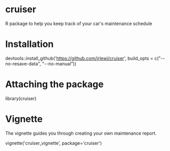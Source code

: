 # cruiser

R package to help you keep track of your car's maintenance schedule

# Installation

devtools::install_github('https://github.com/jrlewi/cruiser',
                         build_opts = c("--no-resave-data", "--no-manual"))

# Attaching the package

library(cruiser)

# Vignette

The vignette guides you through creating your own maintenance report. 

vignette('cruiser_vignette', package='cruiser')
